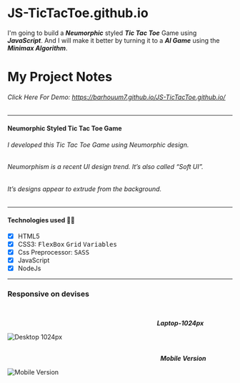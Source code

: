 # JS-TicTacToe.github.io
I'm going to build a **_Neumorphic_** styled **_Tic Tac Toe_** Game using **_JavaScript_**. And I will make it better by turning it to a **_AI Game_** using the **_Minimax Algorithm_**.
# My Project Notes
###### Click Here For Demo: https://barhouum7.github.io/JS-TicTacToe.github.io/
---
#### Neumorphic Styled Tic Tac Toe Game
###### I developed this Tic Tac Toe Game using Neumorphic design.
###### Neumorphism is a recent UI design trend. It’s also called “Soft UI”. 
###### It’s designs appear to extrude from the background.
---
#### Technologies used 👨‍💻
- [x] HTML5
- [x] CSS3: <kbd>FlexBox</kbd>  <kbd>Grid</kbd>  <kbd>Variables</kbd>
- [x] Css Preprocessor: <kbd>SASS</kbd>
- [x] JavaScript
- [x] NodeJs
---
### Responsive on devises

<br>

&nbsp;&nbsp;&nbsp;&nbsp;&nbsp;&nbsp;&nbsp;&nbsp;&nbsp;&nbsp;&nbsp;&nbsp;&nbsp;&nbsp;&nbsp;&nbsp;&nbsp;&nbsp;&nbsp;&nbsp;&nbsp;&nbsp;&nbsp;&nbsp;&nbsp;&nbsp;&nbsp;&nbsp;&nbsp;&nbsp;&nbsp;&nbsp;&nbsp;&nbsp;&nbsp;&nbsp;&nbsp;&nbsp;&nbsp;&nbsp;&nbsp;&nbsp;&nbsp;&nbsp;&nbsp;&nbsp;&nbsp;&nbsp;&nbsp;&nbsp;&nbsp;&nbsp;&nbsp;&nbsp;&nbsp;&nbsp;&nbsp;&nbsp;&nbsp;&nbsp;&nbsp;&nbsp;&nbsp;&nbsp;&nbsp;&nbsp;&nbsp;&nbsp;&nbsp;&nbsp;&nbsp;&nbsp;&nbsp;&nbsp;&nbsp;&nbsp;&nbsp;&nbsp;&nbsp;&nbsp;&nbsp;&nbsp;&nbsp;&nbsp;&nbsp;**_Laptop-1024px_**

<img align="center" src="https://github.com/barhouum7/JS-TicTacToe.github.io/blob/master/dist/imgs/Desktop-1024px.jpg" alt="Desktop 1024px">

<br>
<br>
  
&nbsp;&nbsp;&nbsp;&nbsp;&nbsp;&nbsp;&nbsp;&nbsp;&nbsp;&nbsp;&nbsp;&nbsp;&nbsp;&nbsp;&nbsp;&nbsp;&nbsp;&nbsp;&nbsp;&nbsp;&nbsp;&nbsp;&nbsp;&nbsp;&nbsp;&nbsp;&nbsp;&nbsp;&nbsp;&nbsp;&nbsp;&nbsp;&nbsp;&nbsp;&nbsp;&nbsp;&nbsp;&nbsp;&nbsp;&nbsp;&nbsp;&nbsp;&nbsp;&nbsp;&nbsp;&nbsp;&nbsp;&nbsp;&nbsp;&nbsp;&nbsp;&nbsp;&nbsp;&nbsp;&nbsp;&nbsp;&nbsp;&nbsp;&nbsp;&nbsp;&nbsp;&nbsp;&nbsp;&nbsp;&nbsp;&nbsp;&nbsp;&nbsp;&nbsp;&nbsp;&nbsp;&nbsp;&nbsp;&nbsp;&nbsp;&nbsp;&nbsp;&nbsp;&nbsp;&nbsp;&nbsp;&nbsp;&nbsp;&nbsp;&nbsp;&nbsp;&nbsp;**_Mobile Version_**

<img align="center" src="https://github.com/barhouum7/JS-TicTacToe.github.io/blob/master/dist/imgs/Mobile-version.jpg" alt="Mobile Version">
